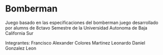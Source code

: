 # Bomberman
Juego basado en las especificaciones del bomberman
juego desarrollado por alumns de 8ctavo Semestre de la Universidad Autonoma de Baja California Sur

Integrantes:
Francisco Alexander Colores Martinez
Leonardo Daniel Gonzalez Leon

